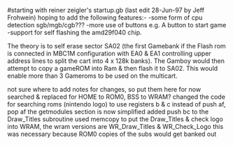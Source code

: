#starting with reiner zeigler's startup.gb (last edit 28-Jun-97 by Jeff Frohwein)
hoping to add the following features:- 
   -some form of cpu detection sgb/mgb/cgb??? 
   -more use of buttons e.g. A button to start game 
   -support for self flashing the amd29f040 chip.

The theory is to self erase sector SA02 (the first Gamebank if the Flash rom is connected
in MBC1M configuration with EA0 & EA1 controlling upper address lines to split the cart into 4 x 128k banks). 
The Gamboy would then attempt to copy a gameROM into Ram & then flash it to SA02. 
This would enable more than 3 Gameroms to be used on the multicart.


not sure where to add notes for changes, so put them here for now
searched & replaced for HOME to ROM0, BSS to WRAM?
changed the code for searching roms (nintendo logo) to use registers b & c instead of push af, pop af
the getmodules section is now simplified
added push bc to the Draw_Titles subroutine
used memcopy to put the Draw_Titles & check logo into WRAM, the wram versions are WR_Draw_Titles & WR_Check_Logo
this was necessary because ROM0 copies of the subs would get banked out
